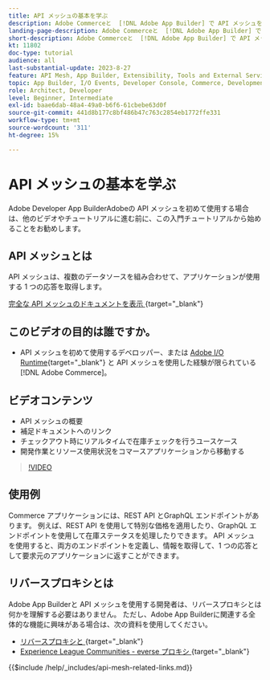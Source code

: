 ```yaml
---
title: API メッシュの基本を学ぶ
description: Adobe Commerceと  [!DNL Adobe App Builder] で API メッシュを使用する方法について説明します。 Adobe App Builder のインストール、プロジェクトの操作、GraphQL リバースプロキシの作成などについて説明します。
landing-page-description: Adobe Commerceと  [!DNL Adobe App Builder] で API メッシュを使用する方法について説明します。 Adobe IO のインストール、プロジェクトの操作、graphql リバースプロキシの作成などについて説明します。
short-description: Adobe Commerceと  [!DNL Adobe App Builder] で API メッシュを使用する方法について説明します。 Adobe IO のインストール、プロジェクトの操作、graphql リバースプロキシの作成などについて説明します。
kt: 11802
doc-type: tutorial
audience: all
last-substantial-update: 2023-8-27
feature: API Mesh, App Builder, Extensibility, Tools and External Services, Backend Development
topic: App Builder, I/O Events, Developer Console, Commerce, Development, Integrations
role: Architect, Developer
level: Beginner, Intermediate
exl-id: baae6dab-48a4-49a0-b6f6-61cbebe63d0f
source-git-commit: 441d8b177c8bf486b47c763c2854eb1772ffe331
workflow-type: tm+mt
source-wordcount: '311'
ht-degree: 15%

---
```


# API メッシュの基本を学ぶ

Adobe Developer App BuilderAdobeの API メッシュを初めて使用する場合は、他のビデオやチュートリアルに進む前に、この入門チュートリアルから始めることをお勧めします。

## API メッシュとは

API メッシュは、複数のデータソースを組み合わせて、アプリケーションが使用する 1 つの応答を取得します。

[ 完全な API メッシュのドキュメントを表示 ](https://developer.adobe.com/graphql-mesh-gateway/gateway/overview/){target="_blank"}

## このビデオの目的は誰ですか。

* API メッシュを初めて使用するデベロッパー、または [Adobe I/O Runtime](https://developer.adobe.com/runtime/docs/guides/overview/){target="_blank"} と API メッシュを使用した経験が限られている [!DNL Adobe Commerce]。

## ビデオコンテンツ

* API メッシュの概要
* 補足ドキュメントへのリンク
* チェックアウト時にリアルタイムで在庫チェックを行うユースケース
* 開発作業とリソース使用状況をコマースアプリケーションから移動する

>[!VIDEO](https://video.tv.adobe.com/v/3421888?quality=12&learn=on&captions=jpn)

## 使用例

Commerce アプリケーションには、REST API とGraphQL エンドポイントがあります。 例えば、REST API を使用して特別な価格を適用したり、GraphQL エンドポイントを使用して在庫ステータスを処理したりできます。 API メッシュを使用すると、両方のエンドポイントを定義し、情報を取得して、1 つの応答として要求元のアプリケーションに返すことができます。

## リバースプロキシとは

Adobe App Builderと API メッシュを使用する開発者は、リバースプロキシとは何かを理解する必要はありません。 ただし、Adobe App Builderに関連する全体的な機能に興味がある場合は、次の資料を使用してください。

* [ リバースプロキシと ](https://www.imperva.com/learn/performance/reverse-proxy/){target="_blank"}
* [Experience League Communities - everse プロキシ ](https://experienceleaguecommunities.adobe.com/t5/adobe-experience-manager/proxy-and-reverse-proxy-for-website/m-p/565772?profile.language=ja){target="_blank"}

{{$include /help/_includes/api-mesh-related-links.md}}
